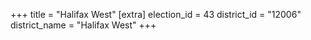 +++
title = "Halifax West"
[extra]
election_id = 43
district_id = "12006"
district_name = "Halifax West"
+++
